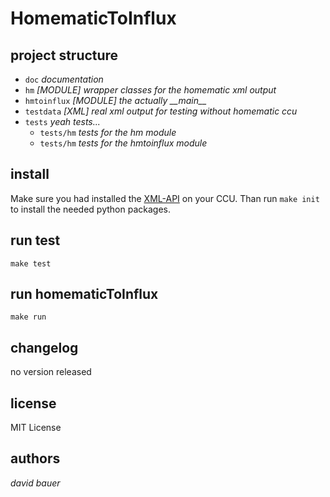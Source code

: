 # HomematicToInflux

## project structure

* `doc` *documentation*
* `hm` *[MODULE] wrapper classes for the homematic xml output*
* `hmtoinflux` *[MODULE] the actually \_\_main\_\_*
* `testdata` *[XML] real xml output for testing without homematic ccu*
* `tests` *yeah tests...*
  * `tests/hm` *tests for the hm module*
  * `tests/hm` *tests for the hmtoinflux module*

## install 

Make sure you had installed the [XML-API](https://github.com/jens-maus/XML-API) on your CCU. Than run `make init` to install the needed python packages.

## run test

`make test`

## run homematicToInflux

`make run`

## changelog

no version released

## license

MIT License

## authors

*david bauer*
